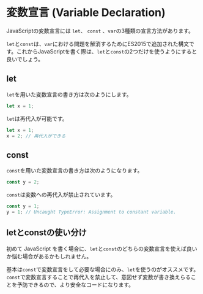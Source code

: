 # 変数宣言 \(Variable Declaration\)

JavaScriptの変数宣言には `let`、 `const` 、`var`の3種類の宣言方法があります。

`let`と`const`は、`var`における問題を解消するためにES2015で追加された構文です。これからJavaScriptを書く際は、`let`と`const`の2つだけを使うようにすると良いでしょう。

## let

`let`を用いた変数宣言の書き方は次のようにします。

```typescript
let x = 1;
```

`let`は再代入が可能です。

```typescript
let x = 1;
x = 2; // 再代入ができる
```

## const

`const`を用いた変数宣言の書き方は次のようになります。

```typescript
const y = 2;
```

`const`は変数への再代入が禁止されています。

```typescript
const y = 1;
y = 1; // Uncaught TypeError: Assignment to constant variable.
```

## letとconstの使い分け

初めて JavaScript を書く場合に、`let`と`const`のどちらの変数宣言を使えば良いか悩む場合があるかもしれません。

基本は`const`で変数宣言をして必要な場合にのみ、`let`を使うのがオススメです。`const`で変数宣言することで再代入を禁止して、意図せず変数が書き換えらることを予防できるので、より安全なコードになります。

## 

